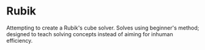 # Rubik
Attempting to create a Rubik's cube solver.
Solves using beginner's method; designed to teach solving concepts instead of aiming for inhuman efficiency.
